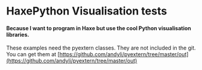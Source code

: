 # HaxePython Visualisation tests

#### Because I want to program in Haxe but use the cool Python visualisation libraries.

These examples need the pyextern classes. They are not included in the git.
You can get them at [https://github.com/andyli/pyextern/tree/master/out](https://github.com/andyli/pyextern/tree/master/out)